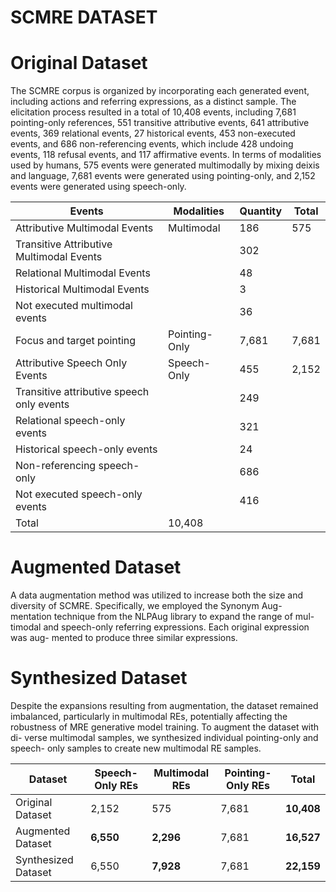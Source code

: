 # SCMRE DATASET

# Original Dataset
The SCMRE corpus is organized by incorporating each generated event, including actions and referring expressions, as a distinct sample. 
The elicitation process resulted in a total of 10,408 events, including 7,681 pointing-only references, 551 transitive attributive events, 641 attributive events, 369 relational events, 27 historical events, 453 non-executed events, 
and 686 non-referencing events, which include 428 undoing events, 118 refusal events, and 117 affirmative events. 
In terms of modalities used by humans, 575 events were generated multimodally by mixing deixis and language, 7,681 events were generated using pointing-only, and 2,152 events were generated using speech-only.

| Events                                          | Modalities            | Quantity | Total        |
|------------------------------------------------------------------|--------------------------------|-------------------|------------------------|
| Attributive Multimodal Events                                    | Multimodal   | 186               | 575   |
| Transitive Attributive Multimodal Events  |                                | 302               |                        |
| Relational Multimodal Events              |                                | 48                |                        |
| Historical Multimodal Events              |                                | 3                 |                        |
| Not executed multimodal events            |                                | 36                |                        |
| Focus and target pointing                                 | Pointing-Only                  | 7,681             | 7,681                  |
| Attributive Speech Only Events                            | Speech-Only | 455               | 2,152 |
| Transitive attributive speech only events |                                | 249               |                        |
| Relational speech-only events             |                                | 321               |                        |
| Historical speech-only events             |                                | 24                |                        |
| Non-referencing speech-only               |                                | 686               |                        |
| Not executed speech-only events           |                                | 416               |                        |
| Total                                     | 10,408                         |

# Augmented Dataset

A data augmentation method was utilized to increase both
the size and diversity of SCMRE. Specifically, we employed the Synonym Aug-
mentation technique from the NLPAug library to expand the range of mul-
timodal and speech-only referring expressions. Each original expression was aug-
mented to produce three similar expressions.

# Synthesized Dataset

Despite the expansions resulting from augmentation, the dataset
remained imbalanced, particularly in multimodal REs, potentially affecting the
robustness of MRE generative model training. To augment the dataset with di-
verse multimodal samples, we synthesized individual pointing-only and speech-
only samples to create new multimodal RE samples. 

| Dataset             | Speech-Only REs | Multimodal REs | Pointing-Only REs | Total           |
|----------------------------|-----------------|----------------|-------------------|-----------------|
| Original Dataset    | 2,152           | 575            | 7,681             | **10,408** |
| Augmented Dataset   | **6,550**  | **2,296** | 7,681             | **16,527** |
| Synthesized Dataset | 6,550           | **7,928** | 7,681             | **22,159** |

